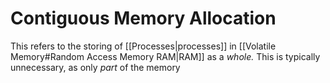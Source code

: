 # Contiguous Memory Allocation

This refers to the storing of [[Processes|processes]] in [[Volatile Memory#Random Access Memory RAM|RAM]] as a *whole.* This is typically unnecessary, as only *part* of the memory 